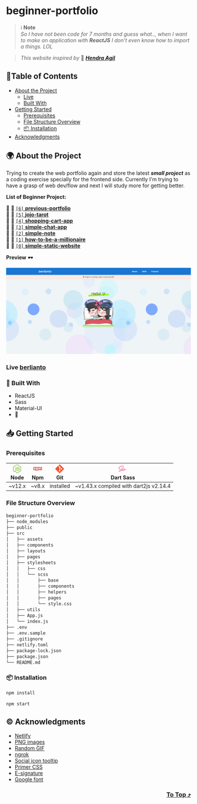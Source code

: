 # beginner-portfolio

> ℹ️ **Note**<br>
> _So I have not been code for 7 months and guess what.., when I want to make an application with **ReactJS** I don't even know how to import a things. LOL_

> _This website inspired by_ 🚀 [***Hendra Agil***](https://hendraaagil.space/)

## 📍Table of Contents
- [About the Project](#-about-the-project)
  - [Live](#live-berlianto)
  - [Built With](#-built-with)
- [Getting Started](#-getting-started)
  - [Prerequisites](#prerequisites)
  - [File Structure Overview](#file-structure-overview)
  - [📦 Installation](#-installation)
- [Acknowledgments](#️-acknowledgments)

## 🌍 About the Project
Trying to create the web portfolio again and store the latest ***small project*** as a coding exercise specially for the frontend side. Currently I'm trying to have a grasp of web dev/flow and next I will study more for getting better.

**List of Beginner Project:**

🔹 🚩 [`[6]` **previous-portfolio**](https://github.com/xvferdy/my-portfolio "6") <br>
🔹 🚩 [`[5]` **jojo-tarot**](https://github.com/xvferdy/tarot-of-marseilles-sass "5") <br>
🔹 🚩 [`[4]` **shopping-cart-app**](https://github.com/xvferdy/shopping-cart-my-ver "4") <br>
🔹 🚩 [`[3]` **simple-chat-app**](https://github.com/xvferdy/simple-chat-app "3") <br>
🔹 🚩 [`[2]` **simple-note**](https://github.com/xvferdy/simple-note "2") <br>
🔹 🚩 [`[1]` **how-to-be-a-millionaire**](https://github.com/xvferdy/how-to-be-a-millionaire "1") <br>
🔹 🚩 [`[0]` **simple-static-website**](https://github.com/xvferdy/simple-static-website "0") 

**Preview** 🕶️
<p align="">
  <img src="./src/assets/readme/overview.png">
</p>

### Live [berlianto](https://berlianto.netlify.app/)
### 👀 Built With
- ReactJS
- Sass
- Material-UI
- 💙

## 📥 Getting Started
### Prerequisites
| [<img src="src/assets/readme/Nodejs.png" alt="Node" />](https://nodejs.org/en/download/)</br>Node | [<img src="src/assets/readme/Npm.png" alt="Npm" />](https://www.npmjs.com/)</br>Npm | [<img src="src/assets/readme/Git.png" alt="Git" />](https://git-scm.com/downloads)</br>Git | [<img src="src/assets/readme/Sass.png" alt="Sass" />](https://sass-lang.com/dart-sass)</br>Dart Sass
| --------- | --------- | --------- | --------- |
| ~v12.x | ~v8.x | installed | ~v1.43.x compiled with dart2js v2.14.4 |
### File Structure Overview
```
beginner-portfolio
├── node_modules
├── public
├── src
│   ├── assets
│   ├── components
│   ├── layouts
│   ├── pages
│   ├── stylesheets
│   │   ├── css
│   │   └── scss
│   │       ├── base
│   │       ├── components
│   │       ├── helpers
│   │       ├── pages
│   │       └── style.css 
│   ├── utils
│   ├── App.js
│   └── index.js
├── .env
├── .env.sample
├── .gitignore
├── netlify.toml
├── package-lock.json
├── package.json
└── README.md
```

### 📦 Installation
```
npm install
```
```
npm start
```

## ©️ Acknowledgments
- [Netlify](https://www.netlify.com/)
- [PNG images](https://www.pngfind.com/)
- [Random GIF](https://developers.giphy.com/)
- [ngrok](https://ngrok.com/)
- [Social icon tooltip](https://codepen.io/jonmilner/pen/bfkKF)
- [Primer CSS](https://primer.style/)
- [E-signature](https://signaturely.com/online-signature/)
- [Google font](https://fonts.google.com/)

<h3 align="right">
      <a href="#beginner-portfolio">To Top ⤴️</a>
</h3>
